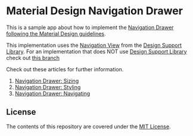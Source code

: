 # Material Design Navigation Drawer

This is a sample app about how to implement the [Navigation Drawer following the Material Design guidelines](https://goo.gl/qpKNsR).

This implementation uses the [Navigation View](https://goo.gl/XwIo9D) from the [Design Support Library](http://goo.gl/GgLTjB).
For an implementation that does NOT use [Design Support Library](http://goo.gl/GgLTjB) check out [this branch](https://goo.gl/etnw5Q)

Check out these articles for further information.

1. [Navigation Drawer: Sizing](http://goo.gl/Zc3kMT)
2. [Navigation Drawer: Styling](http://goo.gl/rTS3MF)
3. [Navigation Drawer: Navigating](https://goo.gl/wjT568)

## License

The contents of this repository are covered under the [MIT License](LICENSE).
